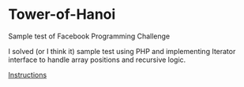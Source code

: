 Tower-of-Hanoi
==============

Sample test of Facebook Programming Challenge

I solved (or I think it) sample test using PHP and implementing Iterator interface to handle array positions and recursive logic.

[Instructions](Instructions.mb)